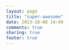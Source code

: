 ```yaml
---
layout: page
title: "super-awesome"
date: 2013-10-08 14:49
comments: true
sharing: true
footer: true
---
```

